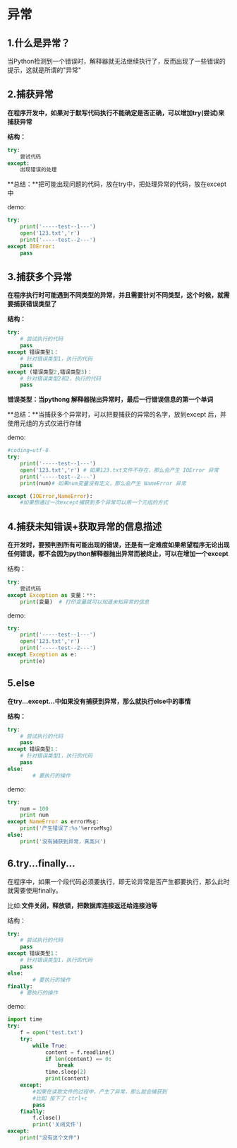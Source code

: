 # 异常

## 1.什么是异常？

当Python检测到一个错误时，解释器就无法继续执行了，反而出现了一些错误的提示，这就是所谓的"异常"



## 2.捕获异常

**在程序开发中，如果对于默写代码执行不能确定是否正确，可以增加try(尝试)来捕获异常**

**结构：**

```python
try:
    尝试代码
except:
    出现错误的处理
```

**总结：**把可能出现问题的代码，放在try中，把处理异常的代码，放在except中

demo:

```python
try:
    print('-----test--1---')
    open('123.txt','r')
    print('-----test--2---')
except IOError:
    pass
```



## 3.捕获多个异常

**在程序执行时可能遇到不同类型的异常，并且需要针对不同类型，这个时候，就需要捕获错误类型了**

**结构：**

```python
try:
    # 尝试执行的代码
    pass
except 错误类型1：
    # 针对错误类型1，执行的代码
    pass
except (错误类型2,错误类型3)：
    # 针对错误类型2和2，执行的代码
    pass
```

**错误类型：当pythong 解释器抛出异常时，最后一行错误信息的第一个单词**

 **总结：**当捕获多个异常时，可以把要捕获的异常的名字，放到except 后，并使用元组的方式仅进行存储

demo:

```python
#coding=utf-8
try:
    print('-----test--1---')
    open('123.txt','r') # 如果123.txt文件不存在，那么会产生 IOError 异常
    print('-----test--2---')
    print(num)# 如果num变量没有定义，那么会产生 NameError 异常

except (IOError,NameError): 
    #如果想通过一次except捕获到多个异常可以用一个元组的方式
```



## 4.捕获未知错误+获取异常的信息描述

**在开发时，要预判到所有可能出现的错误，还是有一定难度如果希望程序无论出现任何错误，都不会因为python解释器抛出异常而被终止，可以在增加一个except**

结构：

```python
try:
    尝试代码
except Exception as 变量：**:
    print(变量)  # 打印变量就可以知道未知异常的信息
```

demo:

```python
try:
    print('-----test--1---')
    open('123.txt','r')
    print('-----test--2---')
except Exception as e:
    print(e)
```



## 5.else

**在try...except...中如果没有捕获到异常，那么就执行else中的事情**

**结构：**

```python
try:
    # 尝试执行的代码
    pass
except 错误类型1：
    # 针对错误类型1，执行的代码
    pass
else:
		# 要执行的操作
```

demo:

```python
try:
    num = 100
    print num
except NameError as errorMsg:
    print('产生错误了:%s'%errorMsg)
else:
    print('没有捕获到异常，真高兴')
```



## 6.try...finally...

在程序中，如果一个段代码必须要执行，即无论异常是否产生都要执行，那么此时就需要使用finally。

 比如:**文件关闭，释放锁，把数据库连接返还给连接池等**

结构：

```python
try:
    # 尝试执行的代码
    pass
except 错误类型1：
    # 针对错误类型1，执行的代码
    pass
else:
		# 要执行的操作
finally:
    # 要执行的操作
```

demo:

```python
import time
try:
    f = open('test.txt')
    try:
        while True:
            content = f.readline()
            if len(content) == 0:
                break
            time.sleep(2)
            print(content)
    except:
        #如果在读取文件的过程中，产生了异常，那么就会捕获到
        #比如 按下了 ctrl+c
        pass
    finally:
        f.close()
        print('关闭文件')
except:
    print("没有这个文件")
```

